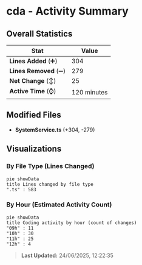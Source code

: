 # cda - Activity Summary 

## Overall Statistics

| Stat                   | Value                                                             |
| ---------------------- | ----------------------------------------------------------------- |
| **Lines Added** (➕)   | 304                                          |
| **Lines Removed** (➖) | 279                                        |
| **Net Change** (↕)    | 25                |
| **Active Time** (⌚)   | 120 minutes |


## Modified Files
- **SystemService.ts** (+304, -279)

## Visualizations

### By File Type (Lines Changed)

```mermaid
pie showData
title Lines changed by file type
".ts" : 583
```

### By Hour (Estimated Activity Count)

```mermaid
pie showData
title Coding activity by hour (count of changes)
"09h" : 11
"10h" : 30
"11h" : 25
"12h" : 4
```


> **Last Updated:** 24/06/2025, 12:22:35